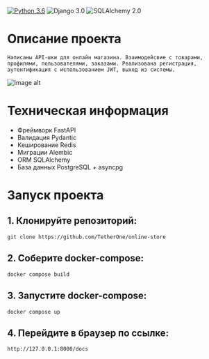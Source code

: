 [![Python 3.6](https://img.shields.io/badge/python-3.11-green.svg)](https://www.python.org/downloads/release/python-360/)
![Django 3.0](https://img.shields.io/badge/FastAPI-0.109.0-green.svg)
![SQLAlchemy 2.0](https://img.shields.io/badge/SQLAlchemy-2.0.25-green.svg)


# Описание проекта


    Написаны API-шки для онлайн магазина. Взаимодейсвие с товарами,
    профилями, пользователями, заказами. Реализована регистрация,
    аутентификация с использованием JWT, выход из системы.

![Image alt](https://github.com/TetherOne/online_store/raw/master/github-pages/img_2.png)


# Техническая информация

  - Фреймворк FastAPI
  - Валидация Pydantic
  - Кеширование Redis
  - Миграции Alembic
  - ORM SQLAlchemy
  - База данных PostgreSQL + asyncpg

# Запуск проекта

## 1. Клонируйте репозиторий:
```
git clone https://github.com/TetherOne/online-store
```
## 2. Соберите docker-compose:
```
docker compose build
```
## 3. Запустите docker-compose:
```
docker compose up
```
## 4. Перейдите в браузер по ссылке:
```
http://127.0.0.1:8000/docs
```
